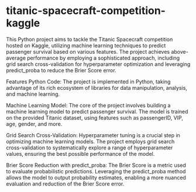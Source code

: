 # titanic-spacecraft-competition-kaggle
This Python project aims to tackle the Titanic Spacecraft competition hosted on Kaggle, utilizing machine learning techniques to predict passenger survival based on various features. The project achieves above-average performance by employing a sophisticated approach, including grid search cross-validation for hyperparameter optimization and leveraging predict_proba to reduce the Brier Score error.

Features
Python Code: The project is implemented in Python, taking advantage of its rich ecosystem of libraries for data manipulation, analysis, and machine learning.

Machine Learning Model: The core of the project involves building a machine learning model to predict passenger survival. The model is trained on the provided Titanic dataset, using features such as passengerID, VIP, age, gender, and more.

Grid Search Cross-Validation: Hyperparameter tuning is a crucial step in optimizing machine learning models. The project employs grid search cross-validation to systematically explore a range of hyperparameter values, ensuring the best possible performance of the model.

Brier Score Reduction with predict_proba: The Brier Score is a metric used to evaluate probabilistic predictions. Leveraging the predict_proba method allows the model to output probability estimates, enabling a more nuanced evaluation and reduction of the Brier Score error.
